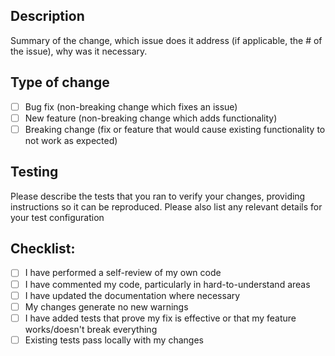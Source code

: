 ## Description

Summary of the change, which issue does it address (if applicable, the # of the issue), why was it necessary.

## Type of change

- [ ] Bug fix (non-breaking change which fixes an issue)
- [ ] New feature (non-breaking change which adds functionality)
- [ ] Breaking change (fix or feature that would cause existing functionality to not work as expected)

## Testing

Please describe the tests that you ran to verify your changes, providing instructions so it can be reproduced.
Please also list any relevant details for your test configuration

## Checklist:

- [ ] I have performed a self-review of my own code
- [ ] I have commented my code, particularly in hard-to-understand areas
- [ ] I have updated the documentation where necessary
- [ ] My changes generate no new warnings
- [ ] I have added tests that prove my fix is effective or that my feature works/doesn't break everything
- [ ] Existing tests pass locally with my changes
